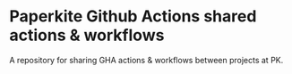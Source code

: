 # Paperkite Github Actions shared actions & workflows

A repository for sharing GHA actions & workflows between projects at PK.
